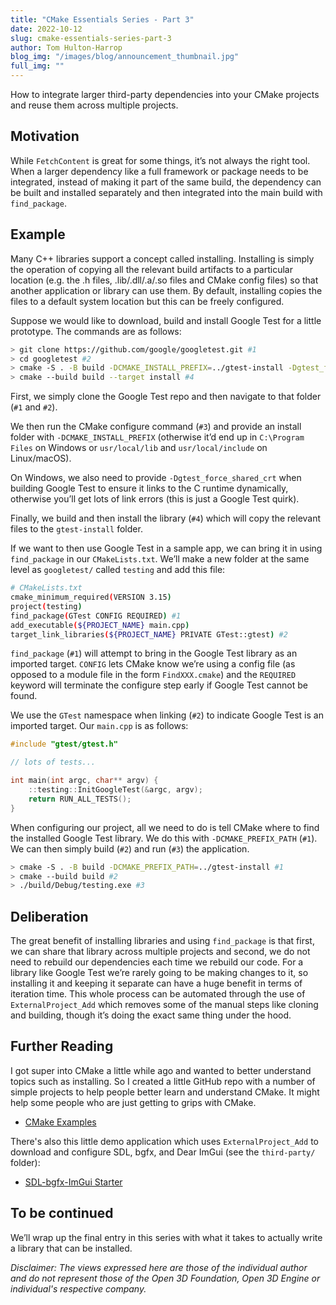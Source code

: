 ```yaml
---
title: "CMake Essentials Series - Part 3"
date: 2022-10-12
slug: cmake-essentials-series-part-3
author: Tom Hulton-Harrop
blog_img: "/images/blog/announcement_thumbnail.jpg"
full_img: ""
---
```


How to integrate larger third-party dependencies into your CMake projects and reuse them across multiple projects.

## Motivation

While `FetchContent` is great for some things, it’s not always the right tool. When a larger dependency like a full framework or package needs to be integrated, instead of making it part of the same build, the dependency can be built and installed separately and then integrated into the main build with `find_package`.

## Example

Many C++ libraries support a concept called installing. Installing is simply the operation of copying all the relevant build artifacts to a particular location (e.g. the .h files, .lib/.dll/.a/.so files and CMake config files) so that another application or library can use them. By default, installing copies the files to a default system location but this can be freely configured.

Suppose we would like to download, build and install Google Test for a little prototype. The commands are as follows:

```bash
> git clone https://github.com/google/googletest.git #1
> cd googletest #2
> cmake -S . -B build -DCMAKE_INSTALL_PREFIX=../gtest-install -Dgtest_force_shared_crt=ON #3
> cmake --build build --target install #4
```

First, we simply clone the Google Test repo and then navigate to that folder (`#1` and `#2`). 

We then run the CMake configure command (`#3`) and provide an install folder with `-DCMAKE_INSTALL_PREFIX` (otherwise it’d end up in `C:\Program Files` on Windows or `usr/local/lib` and `usr/local/include` on Linux/macOS). 

On Windows, we also need to provide `-Dgtest_force_shared_crt` when building Google Test to ensure it links to the C runtime dynamically, otherwise you’ll get lots of link errors (this is just a Google Test quirk). 

Finally, we build and then install the library (`#4`) which will copy the relevant files to the `gtest-install` folder.

If we want to then use Google Test in a sample app, we can bring it in using `find_package` in our `CMakeLists.txt`. We’ll make a new folder at the same level as `googletest/` called `testing` and add this file:

```bash
# CMakeLists.txt
cmake_minimum_required(VERSION 3.15)
project(testing)
find_package(GTest CONFIG REQUIRED) #1
add_executable(${PROJECT_NAME} main.cpp)
target_link_libraries(${PROJECT_NAME} PRIVATE GTest::gtest) #2
```

`find_package` (`#1`) will attempt to bring in the Google Test library as an imported target. `CONFIG` lets CMake know we’re using a config file (as opposed to a module file in the form `FindXXX.cmake`) and the `REQUIRED` keyword will terminate the configure step early if Google Test cannot be found. 

We use the `GTest` namespace when linking (`#2`) to indicate Google Test is an imported target. Our `main.cpp` is as follows:

```c++
#include "gtest/gtest.h"

// lots of tests...

int main(int argc, char** argv) {
    ::testing::InitGoogleTest(&argc, argv);
    return RUN_ALL_TESTS();
}
```

When configuring our project, all we need to do is tell CMake where to find the installed Google Test library. We do this with `-DCMAKE_PREFIX_PATH` (`#1`). We can then simply build (`#2`) and run (`#3`) the application.

```bash
> cmake -S . -B build -DCMAKE_PREFIX_PATH=../gtest-install #1
> cmake --build build #2
> ./build/Debug/testing.exe #3
```

## Deliberation

The great benefit of installing libraries and using `find_package` is that first, we can share that library across multiple projects and second, we do not need to rebuild our dependencies each time we rebuild our code. For a library like Google Test we’re rarely going to be making changes to it, so installing it and keeping it separate can have a huge benefit in terms of iteration time. This whole process can be automated through the use of `ExternalProject_Add` which removes some of the manual steps like cloning and building, though it’s doing the exact same thing under the hood.

## Further Reading

I got super into CMake a little while ago and wanted to better understand topics such as installing. So I created a little GitHub repo with a number of simple projects to help people better learn and understand CMake. It might help some people who are just getting to grips with CMake.

* [CMake Examples](https://github.com/pr0g/cmake-examples)

There's also this little demo application which uses `ExternalProject_Add` to download and configure SDL, bgfx, and Dear ImGui (see the `third-party/` folder):

* [SDL-bgfx-ImGui Starter](https://github.com/pr0g/sdl-bgfx-imgui-starter)

## To be continued

We’ll wrap up the final entry in this series with what it takes to actually write a library that can be installed.

_Disclaimer: The views expressed here are those of the individual author and do not represent those of the Open 3D Foundation, Open 3D Engine or individual's respective company._